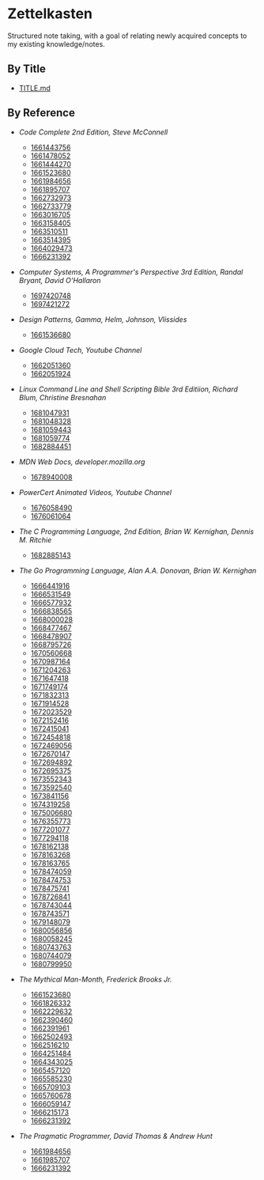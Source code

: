 # Zettelkasten

Structured note taking, with a goal of relating newly acquired concepts to my
existing knowledge/notes.

## By Title

-   [TITLE.md](TITLE.md)

## By Reference

-   _Code Complete 2nd Edition, Steve McConnell_

    -   [1661443756](zettels/1661443756.md)
    -   [1661478052](zettels/1661478052.md)
    -   [1661444270](zettels/1661444270.md)
    -   [1661523680](zettels/1661523680.md)
    -   [1661984656](zettels/1661984656.md)
    -   [1661895707](zettels/1661895707.md)
    -   [1662732973](zettels/1662732973.md)
    -   [1662733779](zettels/1662733779.md)
    -   [1663016705](zettels/1663016705.md)
    -   [1663158405](zettels/1663158405.md)
    -   [1663510511](zettels/1663510511.md)
    -   [1663514395](zettels/1663514395.md)
    -   [1664029473](zettels/1664029473.md)
    -   [1666231392](zettels/1666231392.md)

-   _Computer Systems, A Programmer's Perspective 3rd Edition, Randal Bryant, David O'Hallaron_

    -   [1697420748](zettels/1697420748.md)
    -   [1697421272](zettels/1697421272.md)

-   _Design Patterns, Gamma, Helm, Johnson, Vlissides_

    -   [1661536680](zettels/1661536680.md)

-   _Google Cloud Tech, Youtube Channel_

    -   [1662051360](zettels/1662051360.md)
    -   [1662051924](zettels/1662051924.md)

-   _Linux Command Line and Shell Scripting Bible 3rd Editiion, Richard Blum, Christine Bresnahan_

    -   [1681047931](zettels/1681047931.md)
    -   [1681048328](zettels/1681048328.md)
    -   [1681059443](zettels/1681059443.md)
    -   [1681059774](zettels/1681059774.md)
    -   [1682884451](zettels/1682884451.md)

-   _MDN Web Docs, developer.mozilla.org_

    -   [1678940008](zettels/1678940008.md)

-   _PowerCert Animated Videos, Youtube Channel_

    -   [1676058490](zettels/1676058490.md)
    -   [1676061064](zettels/1676061064.md)

-   _The C Programming Language, 2nd Edition, Brian W. Kernighan, Dennis M. Ritchie_

    -   [1682885143](zettels/1682885143.md)

-   _The Go Programming Language, Alan A.A. Donovan, Brian W. Kernighan_

    -   [1666441916](zettels/1666441916.md)
    -   [1666531549](zettels/1666531549.md)
    -   [1666577932](zettels/1666577932.md)
    -   [1666838565](zettels/1666838565.md)
    -   [1668000028](zettels/1668000028.md)
    -   [1668477467](zettels/1668477467.md)
    -   [1668478907](zettels/1668478907.md)
    -   [1668795726](zettels/1668795726.md)
    -   [1670560668](zettels/1670560668.md)
    -   [1670987164](zettels/1670987164.md)
    -   [1671204263](zettels/1671204263.md)
    -   [1671647418](zettels/1671647418.md)
    -   [1671749174](zettels/1671749174.md)
    -   [1671832313](zettels/1671832313.md)
    -   [1671914528](zettels/1671914528.md)
    -   [1672023529](zettels/1672023529.md)
    -   [1672152416](zettels/1672152416.md)
    -   [1672415041](zettels/1672415041.md)
    -   [1672454818](zettels/1672454818.md)
    -   [1672469056](zettels/1672469056.md)
    -   [1672670147](zettels/1672670147.md)
    -   [1672694892](zettels/1672694892.md)
    -   [1672695375](zettels/1672695375.md)
    -   [1673552343](zettels/1673552343.md)
    -   [1673592540](zettels/1673592540.md)
    -   [1673841156](zettels/1673841156.md)
    -   [1674319258](zettels/1674319258.md)
    -   [1675006680](zettels/1675006680.md)
    -   [1676355773](zettels/1676355773.md)
    -   [1677201077](zettels/1677201077.md)
    -   [1677294118](zettels/1677294118.md)
    -   [1678162138](zettels/1678162138.md)
    -   [1678163268](zettels/1678163268.md)
    -   [1678163765](zettels/1678163765.md)
    -   [1678474059](zettels/1678474059.md)
    -   [1678474753](zettels/1678474753.md)
    -   [1678475741](zettels/1678475741.md)
    -   [1678726841](zettels/1678726841.md)
    -   [1678743044](zettels/1678743044.md)
    -   [1678743571](zettels/1678743571.md)
    -   [1679148079](zettels/1679148079.md)
    -   [1680056856](zettels/1680056856.md)
    -   [1680058245](zettels/1680058245.md)
    -   [1680743763](zettels/1680743763.md)
    -   [1680744079](zettels/1680744079.md)
    -   [1680799950](zettels/1680799950.md)

-   _The Mythical Man-Month, Frederick Brooks Jr._

    -   [1661523680](zettels/1661523680.md)
    -   [1661826332](zettels/1661826332.md)
    -   [1662229632](zettels/1662229632.md)
    -   [1662390460](zettels/1662390460.md)
    -   [1662391961](zettels/1662391961.md)
    -   [1662502493](zettels/1662502493.md)
    -   [1662516210](zettels/1662516210.md)
    -   [1664251484](zettels/1664251484.md)
    -   [1664343025](zettels/1664343025.md)
    -   [1665457120](zettels/1665457120.md)
    -   [1665585230](zettels/1665585230.md)
    -   [1665709103](zettels/1665709103.md)
    -   [1665760678](zettels/1665760678.md)
    -   [1666059147](zettels/1666059147.md)
    -   [1666215173](zettels/1666215173.md)
    -   [1666231392](zettels/1666231392.md)

-   _The Pragmatic Programmer, David Thomas & Andrew Hunt_
    -   [1661984656](zettels/1661984656.md)
    -   [1661985707](zettels/1661985707.md)
    -   [1666231392](zettels/1666231392.md)
